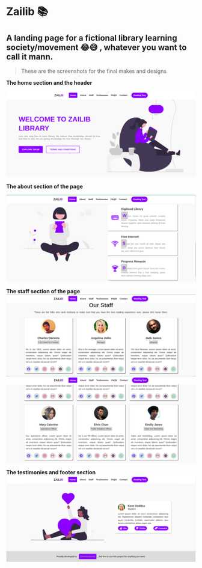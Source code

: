 # Zailib 📚
## A landing page for a fictional library learning society/movement 😂😅 , whatever you want to call it mann.

>These are the screenshots for the final makes and designs

**The home section and the header**

![Home and header sections](./readme-images/home-and%20-header.png)

**The about section of the page**

![The about section of the page](/readme-images/about%20section.png)

**The staff section of the page**
![staff section beginning](/readme-images/staff-section.png)
![staff section end](/readme-images/staff-section-end.png)

**The testimonies and footer section**
![the testimonies and the footer section](./readme-images/testimonies-and-footer.png)